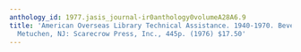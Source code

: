 ```yaml
---
anthology_id: 1977.jasis_journal-ir0anthology0volumeA28A6.9
title: 'American Overseas Library Technical Assistance. 1940-1970. Beverly J. Brewster,
  Metuchen, NJ: Scarecrow Press, Inc., 445p. (1976) $17.50'
---
```

